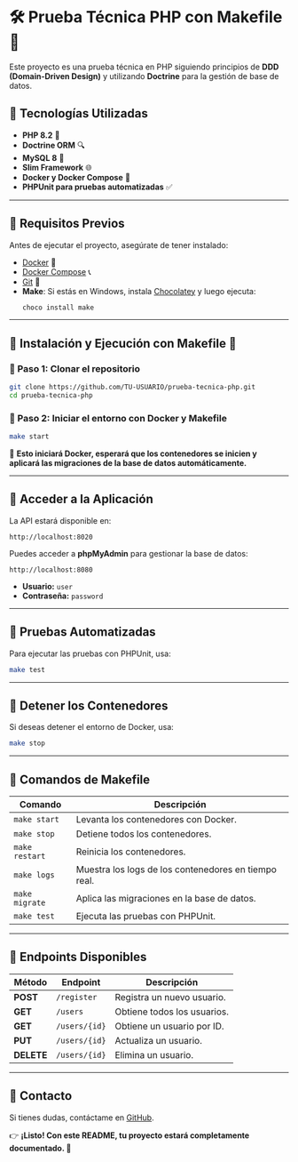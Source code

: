 # 🛠️ Prueba Técnica PHP con Makefile 🚀

Este proyecto es una prueba técnica en PHP siguiendo principios de **DDD (Domain-Driven Design)** y utilizando **Doctrine** para la gestión de base de datos.  

## 📌 Tecnologías Utilizadas  
- **PHP 8.2** 🐘  
- **Doctrine ORM** 🔍  
- **MySQL 8** 🌅  
- **Slim Framework** 🌐  
- **Docker y Docker Compose** 🐳  
- **PHPUnit para pruebas automatizadas** ✅  

---

## **📌 Requisitos Previos**  
Antes de ejecutar el proyecto, asegúrate de tener instalado:  
- [Docker](https://docs.docker.com/get-docker/) 🐳  
- [Docker Compose](https://docs.docker.com/compose/install/) 📞  
- [Git](https://git-scm.com/downloads) 🔗  
- **Make**: Si estás en Windows, instala [Chocolatey](https://chocolatey.org/install) y luego ejecuta:
  ```powershell
  choco install make
  ```

---

## **📌 Instalación y Ejecución con Makefile 🚀**  

### **🔹 Paso 1: Clonar el repositorio**  
```bash
git clone https://github.com/TU-USUARIO/prueba-tecnica-php.git
cd prueba-tecnica-php
```

### **🔹 Paso 2: Iniciar el entorno con Docker y Makefile**  
```bash
make start
```
📌 **Esto iniciará Docker, esperará que los contenedores se inicien y aplicará las migraciones de la base de datos automáticamente.**  

---

## **📌 Acceder a la Aplicación**  
La API estará disponible en:  
```plaintext
http://localhost:8020
```

Puedes acceder a **phpMyAdmin** para gestionar la base de datos:  
```plaintext
http://localhost:8080
```
- **Usuario:** `user`  
- **Contraseña:** `password`  

---

## **📌 Pruebas Automatizadas**  
Para ejecutar las pruebas con PHPUnit, usa:  
```bash
make test
```

---

## **📌 Detener los Contenedores**  
Si deseas detener el entorno de Docker, usa:  
```bash
make stop
```

---

## **📌 Comandos de Makefile**  

| **Comando**          | **Descripción** |
|----------------------|----------------|
| `make start`        | Levanta los contenedores con Docker. |
| `make stop`         | Detiene todos los contenedores. |
| `make restart`      | Reinicia los contenedores. |
| `make logs`         | Muestra los logs de los contenedores en tiempo real. |
| `make migrate`      | Aplica las migraciones en la base de datos. |
| `make test`         | Ejecuta las pruebas con PHPUnit. |

---

## **📌 Endpoints Disponibles**  

| **Método** | **Endpoint**         | **Descripción**                |
|------------|----------------------|--------------------------------|
| **POST**   | `/register`          | Registra un nuevo usuario.     |
| **GET**    | `/users`             | Obtiene todos los usuarios.    |
| **GET**    | `/users/{id}`        | Obtiene un usuario por ID.     |
| **PUT**    | `/users/{id}`        | Actualiza un usuario.          |
| **DELETE** | `/users/{id}`        | Elimina un usuario.            |

---

## **📌 Contacto**  
Si tienes dudas, contáctame en [GitHub](https://github.com/TU-USUARIO).  

👉 **¡Listo! Con este README, tu proyecto estará completamente documentado. 🚀**  

